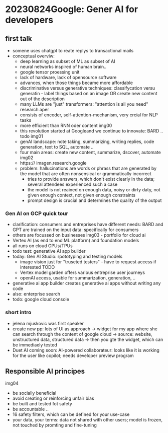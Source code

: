 # 20230824Google: Gener AI  for developers

## first talk

* somene uses chatgpt to reate replys to transactional mails
* conceptual overviw:
  * deep learning as subset of ML as subset of AI
  * neural networks inspired of human brain..
  * google tensor proessing unit
  * lack of hardware, lack of opensource software
  *  advances, when those things became more affordable
  * discriminative versus generative techniques: classifycation versu generatin - label things based on an image OR create new content out of the description
  * many LLMs are "just" transformers: "attention is all you need" research aper
  * consists of encoder, self-attention-mechanism, very crcial for NLP tasks
  * more efficient than RNN oder content
  img00
  * this revolution started at Googleand we continue to innovate: BARD ..
  todo img01
  * genAI landscape: note taking, summarizing, writing replies, code generation, text to SQL, automate ..
  * four main areas: create new content, summarize, dscover, automate
  img02
  * https:// imagen.research.google
  * problem: hallucinations are words or phrass that are generated by the model that are often nonsensical or grammatically incorrect
    * tries to provide answers, which don't exist clearly in the data; several attendees experienced such a case
    * the model is not reained on enough data, noisy or dirty daty, not given enough context, not given enough constraints
    * prompt design is crucial and determines the quality of the output

### Gen AI on GCP quick tour
* clarification: consumers and entreprises have different needs: BARD and GPT are trained on the input data: specifically for consumers
* others are focussed on businesses
img03 - portfolio for cloud ai
* Vertex AI (as end to end ML platform) and foundation models
* all runs on cloud GPUs/TPUs
* todo test: generative AI app builder
* today: Gen AI Studio: rpototyping and testing models
  * image vision just for "truseted testers" - have to request access if interested TODO
  * Vertex model garden offers various entreprise user journeys
  * openAI access, usable for summarization, generation, ..
* generative ai app builder creates generative ai apps without writing any code
* also: enterprise search
* todo: google cloud console
### short intro
* jelena mjuskovic was first speaker
* create new pp: lots of UI as approach -> widget for my app where she can search through the content of google cloud -> source: website, unstructured data, structured data ->  then you gte the widget, which can be immediaely tested
* Duet AI coming soon: AI-powered collaborateur: looks like it is working for the user like copilot; needs developer preview program

## Responsible AI principes
img04
* be socially beneficial
* avoid creating or reinforcing unfair bias
* be built and tested fot safety
* be accountable ..
* 16 safety filters, which can be defined for your use-case
* your data, your terms: data not shared with other users; model is frozen, not touched by promting and fine-tuning

